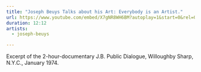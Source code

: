 ```yaml
---
title: "Joseph Beuys Talks about his Art: Everybody is an Artist."
url: https://www.youtube.com/embed/X7gNR8WH6BM?autoplay=1&start=0&rel=0
duration: 12:12
artists:
  - joseph-beuys

---
```


Excerpt of the 2-hour-documentary J.B. Public Dialogue, Willoughby Sharp, N.Y.C., January 1974.